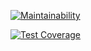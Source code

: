 [![Maintainability](https://api.codeclimate.com/v1/badges/f8ca39d1f4b7a92af6b8/maintainability)](https://codeclimate.com/github/ArinaAnderson/Trees-PRACTICE/maintainability)

[![Test Coverage](https://api.codeclimate.com/v1/badges/f8ca39d1f4b7a92af6b8/test_coverage)](https://codeclimate.com/github/ArinaAnderson/Trees-PRACTICE/test_coverage)

